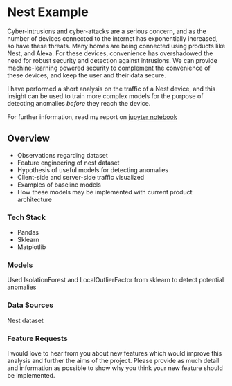# Nest Example

Cyber-intrusions and cyber-attacks are a serious concern, and as the number of devices connected to the internet has exponentially increased, so have these threats. Many homes are being connected using products like Nest, and Alexa. For these devices, convenience has overshadowed the need for robust security and detection against intrusions. We can provide machine-learning powered security to complement the convenience of these devices, and keep the user and their data secure. 

I have performed a short analysis on the traffic of a Nest device, and this insight can be used to train more complex models for the purpose of detecting anomalies *before* they reach the device.

For further information, read my report on [jupyter notebook](https://github.com/jonathanmendoza-tx/nest-example/blob/master/analysis.ipynb)

## Overview

- Observations regarding dataset
- Feature engineering of nest dataset
- Hypothesis of useful models for detecting anomalies
- Client-side and server-side traffic visualized
- Examples of baseline models
- How these models may be implemented with current product architecture

### Tech Stack

- Pandas
- Sklearn
- Matplotlib

### Models

Used IsolationForest and LocalOutlierFactor from sklearn to detect potential anomalies

### Data Sources

Nest dataset

### Feature Requests

I would love to hear from you about new features which would improve this analysis and further the aims of the project. Please provide as much detail and information as possible to show why you think your new feature should be implemented.

